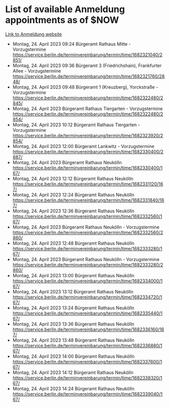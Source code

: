 # List of available Anmeldung appointments as of $NOW
[Link to Anmeldung website](https://service.berlin.de/terminvereinbarung/termin/tag.php?termin=1&anliegen[]=120686&dienstleisterlist=122210,122217,327316,122219,327312,122227,327314,122231,327346,122243,327348,122254,122252,329742,122260,329745,122262,329748,122271,327278,122273,327274,122277,327276,330436,122280,327294,122282,327290,122284,327292,122291,327270,122285,327266,122286,327264,122296,327268,150230,329760,122297,327286,122294,327284,122312,329763,122314,329775,122304,327330,122311,327334,122309,327332,317869,122281,327352,122279,329772,122283,122276,327324,122274,327326,122267,329766,122246,327318,122251,327320,122257,327322,122208,327298,122226,327300&herkunft=http%3A%2F%2Fservice.berlin.de%2Fdienstleistung%2F120686%2F)
- Montag, 24. April 2023 09:24 Bürgeramt Rathaus Mitte - Vorzugstermine https://service.berlin.de/terminvereinbarung/termin/time/1682321040/2851/
- Montag, 24. April 2023 09:36 Bürgeramt 3 (Friedrichshain), Frankfurter Allee - Vorzugstermine https://service.berlin.de/terminvereinbarung/termin/time/1682321760/2848/
- Montag, 24. April 2023 09:48 Bürgeramt 1 (Kreuzberg), Yorckstraße - Vorzugstermine https://service.berlin.de/terminvereinbarung/termin/time/1682322480/2845/
- Montag, 24. April 2023  Bürgeramt Rathaus Tiergarten - Vorzugstermine https://service.berlin.de/terminvereinbarung/termin/time/1682322480/2854/
- Montag, 24. April 2023 10:12 Bürgeramt Rathaus Tiergarten - Vorzugstermine https://service.berlin.de/terminvereinbarung/termin/time/1682323920/2854/
- Montag, 24. April 2023 12:00 Bürgeramt Lankwitz - Vorzugstermine https://service.berlin.de/terminvereinbarung/termin/time/1682330400/2887/
- Montag, 24. April 2023  Bürgeramt Rathaus Neukölln https://service.berlin.de/terminvereinbarung/termin/time/1682330400/167/
- Montag, 24. April 2023 12:12 Bürgeramt Rathaus Neukölln https://service.berlin.de/terminvereinbarung/termin/time/1682331120/167/
- Montag, 24. April 2023 12:24 Bürgeramt Rathaus Neukölln https://service.berlin.de/terminvereinbarung/termin/time/1682331840/167/
- Montag, 24. April 2023 12:36 Bürgeramt Rathaus Neukölln https://service.berlin.de/terminvereinbarung/termin/time/1682332560/167/
- Montag, 24. April 2023  Bürgeramt Rathaus Neukölln - Vorzugstermine https://service.berlin.de/terminvereinbarung/termin/time/1682332560/2860/
- Montag, 24. April 2023 12:48 Bürgeramt Rathaus Neukölln https://service.berlin.de/terminvereinbarung/termin/time/1682333280/167/
- Montag, 24. April 2023  Bürgeramt Rathaus Neukölln - Vorzugstermine https://service.berlin.de/terminvereinbarung/termin/time/1682333280/2860/
- Montag, 24. April 2023 13:00 Bürgeramt Rathaus Neukölln https://service.berlin.de/terminvereinbarung/termin/time/1682334000/167/
- Montag, 24. April 2023 13:12 Bürgeramt Rathaus Neukölln https://service.berlin.de/terminvereinbarung/termin/time/1682334720/167/
- Montag, 24. April 2023 13:24 Bürgeramt Rathaus Neukölln https://service.berlin.de/terminvereinbarung/termin/time/1682335440/167/
- Montag, 24. April 2023 13:36 Bürgeramt Rathaus Neukölln https://service.berlin.de/terminvereinbarung/termin/time/1682336160/167/
- Montag, 24. April 2023 13:48 Bürgeramt Rathaus Neukölln https://service.berlin.de/terminvereinbarung/termin/time/1682336880/167/
- Montag, 24. April 2023 14:00 Bürgeramt Rathaus Neukölln https://service.berlin.de/terminvereinbarung/termin/time/1682337600/167/
- Montag, 24. April 2023 14:12 Bürgeramt Rathaus Neukölln https://service.berlin.de/terminvereinbarung/termin/time/1682338320/167/
- Montag, 24. April 2023 14:24 Bürgeramt Rathaus Neukölln https://service.berlin.de/terminvereinbarung/termin/time/1682339040/167/

